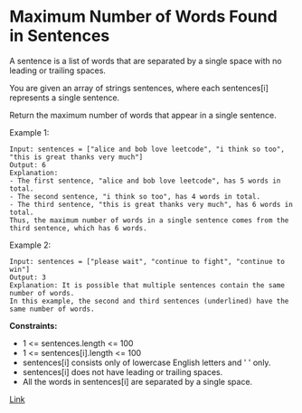 # Maximum Number of Words Found in Sentences

A sentence is a list of words that are separated by a single space with no leading or trailing spaces.

You are given an array of strings sentences, where each sentences[i] represents a single sentence.

Return the maximum number of words that appear in a single sentence.

Example 1:

```
Input: sentences = ["alice and bob love leetcode", "i think so too", "this is great thanks very much"]
Output: 6
Explanation: 
- The first sentence, "alice and bob love leetcode", has 5 words in total.
- The second sentence, "i think so too", has 4 words in total.
- The third sentence, "this is great thanks very much", has 6 words in total.
Thus, the maximum number of words in a single sentence comes from the third sentence, which has 6 words.
```

Example 2:

```
Input: sentences = ["please wait", "continue to fight", "continue to win"]
Output: 3
Explanation: It is possible that multiple sentences contain the same number of words. 
In this example, the second and third sentences (underlined) have the same number of words.
```

**Constraints:**
- 1 <= sentences.length <= 100
- 1 <= sentences[i].length <= 100
- sentences[i] consists only of lowercase English letters and ' ' only.
- sentences[i] does not have leading or trailing spaces.
- All the words in sentences[i] are separated by a single space.

[Link](https://leetcode.com/problems/maximum-number-of-words-found-in-sentences/)